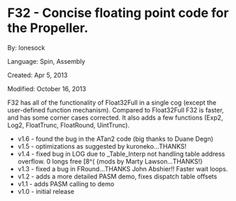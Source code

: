 # F32 - Concise floating point code for the Propeller.

By: lonesock

Language: Spin, Assembly

Created: Apr 5, 2013

Modified: October 16, 2013


F32 has all of the functionality of Float32Full in a single cog (except the user-defined function mechanism). Compared to Float32Full F32 is faster, and has some corner cases corrected. It also adds a few functions (Exp2, Log2, FloatTrunc, FloatRound, UintTrunc).

* v1.6 - found the bug in the ATan2 code (big thanks to Duane Degn)
* v1.5 - optimizations as suggested by kuroneko...THANKS!
* v1.4 - fixed bug in LOG due to _Table_Interp not handling table address overflow. 0 longs free [8^(  {mods by Marty Lawson...THANKS!}
* v1.3 - fixed a bug in FRound...THANKS John Abshier!! Faster wait loops.
* v1.2 - adds a more detailed PASM demo, fixes dispatch table offsets
* v1.1 - adds PASM calling to demo
* v1.0 - initial release
